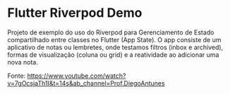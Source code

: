 # Flutter Riverpod Demo

Projeto de exemplo do uso do Riverpod para Gerenciamento de Estado compartilhado entre classes no Flutter (App State).
O app consiste de um aplicativo de notas ou lembretes, onde testamos filtros (inbox e archived), formas de visualização (coluna ou grid) e a reatividade ao adicionar uma nova nota.

Fonte: https://www.youtube.com/watch?v=7gOcsjaTh1I&t=14s&ab_channel=Prof.DiegoAntunes
